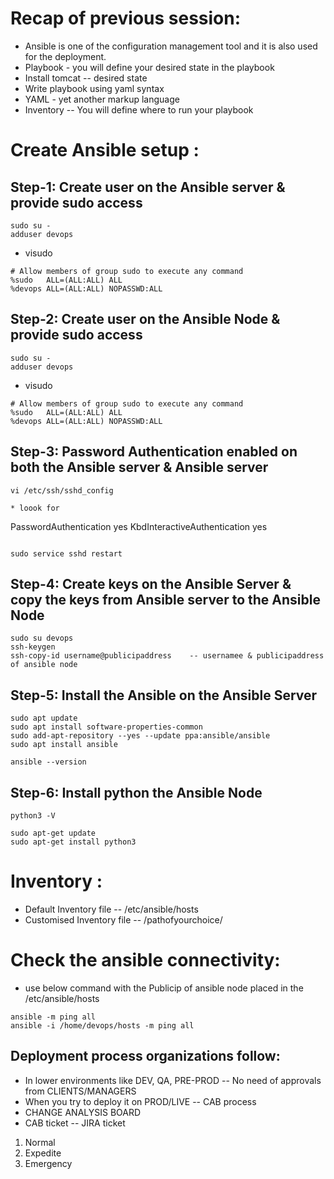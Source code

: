 # Recap of previous session:
* Ansible is one of the configuration management tool and it is also used for the deployment.
* Playbook - you will define your desired state in the playbook 
* Install tomcat -- desired state 
* Write playbook using yaml syntax 
* YAML - yet another markup language 
* Inventory -- You will define where to run your playbook



# Create Ansible setup :
##  Step-1: Create user on the Ansible server & provide sudo access 

```
sudo su - 
adduser devops
```

* visudo 

```
# Allow members of group sudo to execute any command
%sudo   ALL=(ALL:ALL) ALL
%devops ALL=(ALL:ALL) NOPASSWD:ALL

```

##  Step-2: Create user on the Ansible Node & provide sudo access

```
sudo su - 
adduser devops
```

* visudo 

```
# Allow members of group sudo to execute any command
%sudo   ALL=(ALL:ALL) ALL
%devops ALL=(ALL:ALL) NOPASSWD:ALL

```

##  Step-3: Password Authentication enabled on both the Ansible server & Ansible server 

```
vi /etc/ssh/sshd_config

* loook for 
```
PasswordAuthentication yes
KbdInteractiveAuthentication yes

```

sudo service sshd restart

```

##  Step-4: Create keys on the Ansible Server & copy the keys from Ansible server to the Ansible Node

```
sudo su devops
ssh-keygen
ssh-copy-id username@publicipaddress    -- usernamee & publicipaddress of ansible node 

```

##  Step-5: Install the Ansible on the Ansible Server 

```
sudo apt update
sudo apt install software-properties-common
sudo add-apt-repository --yes --update ppa:ansible/ansible
sudo apt install ansible
```


```
ansible --version
```

##  Step-6: Install python the Ansible Node

```
python3 -V

```

```
sudo apt-get update
sudo apt-get install python3

```

# Inventory :
* Default Inventory file   --  /etc/ansible/hosts
* Customised Inventory file   -- /pathofyourchoice/


# Check the ansible connectivity:
* use below command with the Publicip of ansible node placed in the /etc/ansible/hosts

```
ansible -m ping all
ansible -i /home/devops/hosts -m ping all
```


## Deployment process organizations follow:
* In lower environments like DEV, QA, PRE-PROD -- No need of approvals from CLIENTS/MANAGERS 
* When you try to deploy it on PROD/LIVE -- CAB process 
* CHANGE ANALYSIS BOARD 
* CAB ticket -- JIRA ticket 

1. Normal 
2. Expedite 
3. Emergency 
